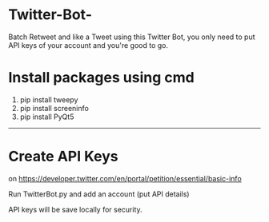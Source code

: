 # Twitter-Bot-
Batch Retweet and like a Tweet using this Twitter Bot, you only need to put API keys of your account and you're good to go. 


# Install packages using cmd 
 1. pip install tweepy
 2. pip install screeninfo
 3. pip install PyQt5

-----------------------------
# Create API Keys 
on https://developer.twitter.com/en/portal/petition/essential/basic-info

Run TwitterBot.py and add an account (put API details)

API keys will be save locally for security.
